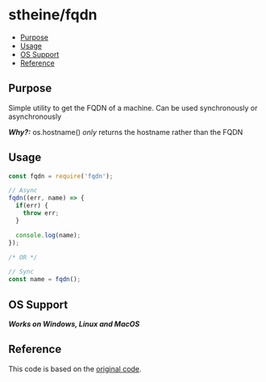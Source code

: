 # stheine/fqdn

<!-- toc -->

- [Purpose](#purpose)
- [Usage](#usage)
- [OS Support](#os-support)
- [Reference](#reference)

<!-- tocstop -->

## Purpose

Simple utility to get the FQDN of a machine. Can be used synchronously or asynchronously

___Why?:___ os.hostname() *only* returns the hostname rather than the FQDN

## Usage

```javascript
const fqdn = require('fqdn');

// Async
fqdn((err, name) => {
  if(err) {
    throw err;
  }

  console.log(name);
});

/* OR */

// Sync
const name = fqdn();
```

## OS Support

___Works on Windows, Linux and MacOS___

## Reference

This code is based on the [original code](https://github.com/opentable/fqdn-nodejs).

